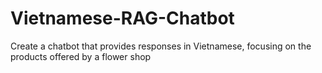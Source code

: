 # Vietnamese-RAG-Chatbot
Create a chatbot that provides responses in Vietnamese, focusing on the products offered by a flower shop
